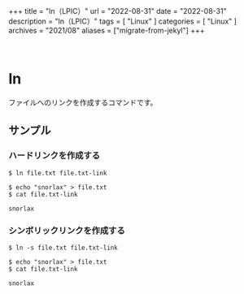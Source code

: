 +++
title = "ln（LPIC）"
url = "2022-08-31"
date = "2022-08-31"
description = "ln（LPIC）"
tags = [
  "Linux"
]
categories = [
  "Linux"
]
archives = "2021/08"
aliases = ["migrate-from-jekyl"]
+++

<br>

# ln

ファイルへのリンクを作成するコマンドです。


## サンプル

### ハードリンクを作成する

```
$ ln file.txt file.txt-link
```

```
$ echo "snorlax" > file.txt
$ cat file.txt-link
```

```
snorlax
```


### シンボリックリンクを作成する

```
$ ln -s file.txt file.txt-link
```

```
$ echo "snorlax" > file.txt
$ cat file.txt-link
```

```
snorlax
```